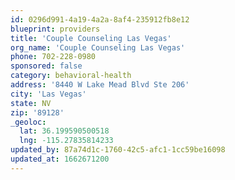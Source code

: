 ```yaml
---
id: 0296d991-4a19-4a2a-8af4-235912fb8e12
blueprint: providers
title: 'Couple Counseling Las Vegas'
org_name: 'Couple Counseling Las Vegas'
phone: 702-228-0980
sponsored: false
category: behavioral-health
address: '8440 W Lake Mead Blvd Ste 206'
city: 'Las Vegas'
state: NV
zip: '89128'
_geoloc:
  lat: 36.199590500518
  lng: -115.27835814233
updated_by: 87a74d1c-1760-42c5-afc1-1cc59be16098
updated_at: 1662671200
---
```

